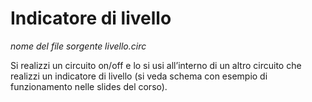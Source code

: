# Indicatore di livello

*nome del file sorgente livello.circ*

Si realizzi un circuito on/off e lo si usi all’interno di un altro circuito che realizzi un indicatore di
livello (si veda schema con esempio di funzionamento nelle slides del corso).
